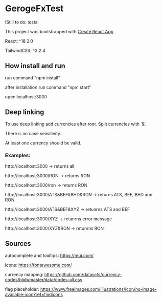 # GerogeFxTest

!Still to do: tests!

This project was bootstrapped with [Create React App](https://github.com/facebook/create-react-app).

React: ^18.2.0

TailwindCSS: ^3.2.4

## How install and run

run command "npm install"

after installation run command "npm start"

open localhost:3000

## Deep linking

To use deep linking add currencies after root. Split currencies with '&'.

There is no case sensitivity.

At least one currency should be valid.

### Examples:

http://localhost:3000 -> returns all

http://localhost:3000/RON -> returns RON

http://localhost:3000/ron -> returns RON

http://localhost:3000/ATS&BEF&BHD&RON -> returns ATS, BEF, BHD and RON

http://localhost:3000/ATS&BEF&XYZ -> retunrns ATS and BEF

http://localhost:3000/XYZ -> retunrns error message

http://localhost:3000/XYZ&RON -> retunrns RON

## Sources

autocomplete and tooltips: https://mui.com/

icons: https://fontawesome.com/

currency mapping: https://github.com/datasets/currency-codes/blob/master/data/codes-all.csv

flag placeholder: https://www.freeimages.com/illustrations/icon/no-image-available-icon?ref=findicons

